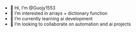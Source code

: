 - 👋 Hi, I’m @Guojy1553
- 👀 I’m interested in arrays + dictionary function
- 🌱 I’m currently learning ai development
- 💞️ I’m looking to collaborate on automation and ai projects

<!---
Guojy1553/Guojy1553 is a ✨ special ✨ repository because its `README.md` (this file) appears on your GitHub profile.
You can click the Preview link to take a look at your changes.
--->

